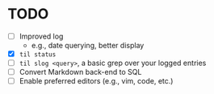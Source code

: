 # TODO

- [ ] Improved log
  - e.g., date querying, better display
- [x] `til status`
- [ ] `til slog <query>`, a basic grep over your logged entries
- [ ] Convert Markdown back-end to SQL
- [ ] Enable preferred editors (e.g., vim, code, etc.)
